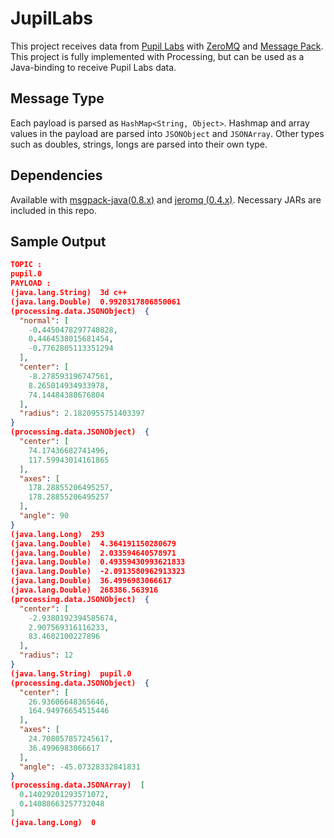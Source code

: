 # JupilLabs
This project receives data from [Pupil Labs](https://pupil-labs.com/) with [ZeroMQ](http://zeromq.org/) and [Message Pack](https://msgpack.org/). This project is fully implemented with Processing, but can be used as a Java-binding to receive Pupil Labs data.



## Message Type

Each payload is parsed as `HashMap<String, Object>`. Hashmap and array values in the payload are parsed into `JSONObject` and `JSONArray`. Other types such as doubles, strings, longs are parsed into their own type.



## Dependencies
Available with [msgpack-java(0.8.x)](https://github.com/msgpack/msgpack-java) and [jeromq (0.4.x)](https://github.com/zeromq/jeromq). Necessary JARs are included in this repo.


## Sample Output
```json
TOPIC : 
pupil.0
PAYLOAD : 
(java.lang.String)  3d c++
(java.lang.Double)  0.9920317806850061
(processing.data.JSONObject)  {
  "normal": [
    -0.4450478297740828,
    0.4464538015681454,
    -0.7762805113351294
  ],
  "center": [
    -8.278593196747561,
    8.265014934933978,
    74.14484388676804
  ],
  "radius": 2.1820955751403397
}
(processing.data.JSONObject)  {
  "center": [
    74.17436682741496,
    117.59943014161865
  ],
  "axes": [
    178.28855206495257,
    178.28855206495257
  ],
  "angle": 90
}
(java.lang.Long)  293
(java.lang.Double)  4.364191150280679
(java.lang.Double)  2.033594640578971
(java.lang.Double)  0.49359430993621833
(java.lang.Double)  -2.0913580962913323
(java.lang.Double)  36.4996983066617
(java.lang.Double)  268386.563916
(processing.data.JSONObject)  {
  "center": [
    -2.9380192394585674,
    2.907569316116233,
    83.4602100227896
  ],
  "radius": 12
}
(java.lang.String)  pupil.0
(processing.data.JSONObject)  {
  "center": [
    26.93606648365646,
    164.94976654515446
  ],
  "axes": [
    24.708057857245617,
    36.4996983066617
  ],
  "angle": -45.07328332841831
}
(processing.data.JSONArray)  [
  0.14029201293571072,
  0.14088663257732048
]
(java.lang.Long)  0
```
